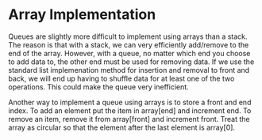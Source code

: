 # Array Implementation

Queues are slightly more difficult to implement using arrays than a stack.  The reason is that with a stack, we can very efficiently add/remove to the end of the array.  However, with a queue, no matter which end you choose to add data to, the other end must be used for removing data.  If we use the standard list implemenation method for  insertion and removal to front and back, we will end up having to shuffle data for at least one of the two operations.  This could make the queue very inefficient.

Another way to implement a queue using arrays is to store a front and end index.  To add an element put the item in array[end] and increment end.  To remove an item, remove it from array[front] and increment front.  Treat the array as circular so that the element after the last element is array[0].


